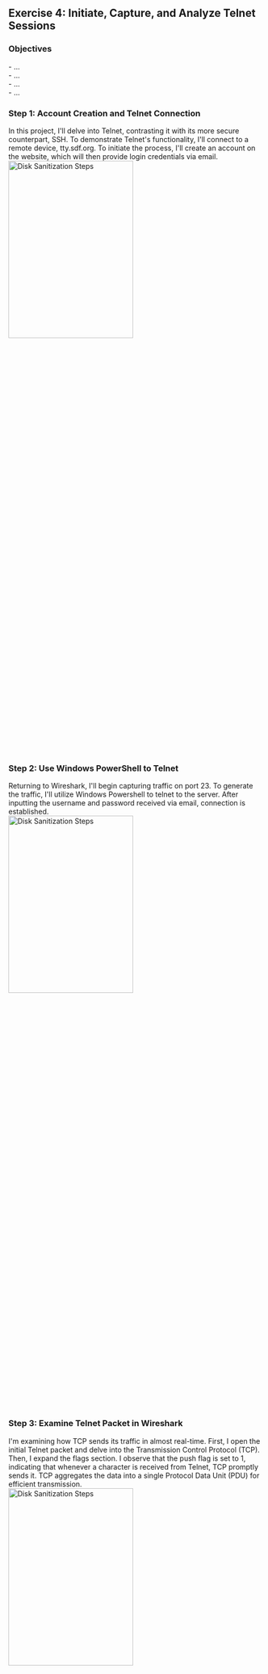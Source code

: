 <h2>Exercise 4: Initiate, Capture, and Analyze Telnet Sessions</h2>

<h3>Objectives</h3>
- ...
<br />
- ...
<br />
- ...
<br />
- ...

<h3>Step 1: Account Creation and Telnet Connection</h3>
In this project, I'll delve into Telnet, contrasting it with its more secure counterpart, SSH. To demonstrate Telnet's functionality, I'll connect to a remote device, tty.sdf.org. To initiate the process, I'll create an account on the website, which will then provide login credentials via email.
<br />
<img src="https://github.com/Yagoobz/InitiateCaptureAnalyzeTelnetSessions/assets/145611184/fbbada74-43ca-48bb-83cf-1472e0f9687d" height="30%" width="70%" alt="Disk Sanitization Steps"/>

<h3>Step 2: Use Windows PowerShell to Telnet</h3>
Returning to Wireshark, I'll begin capturing traffic on port 23. To generate the traffic, I'll utilize Windows Powershell to telnet to the server. After inputting the username and password received via email, connection is established.
<br />
<img src="https://github.com/Yagoobz/InitiateCaptureAnalyzeTelnetSessions/assets/145611184/62917b81-8eca-4b0f-b63c-a106de3cb4d7" height="30%" width="70%" alt="Disk Sanitization Steps"/>

<h3>Step 3: Examine Telnet Packet in Wireshark</h3>
I'm examining how TCP sends its traffic in almost real-time. First, I open the initial Telnet packet and delve into the Transmission Control Protocol (TCP). Then, I expand the flags section. I observe that the push flag is set to 1, indicating that whenever a character is received from Telnet, TCP promptly sends it. TCP aggregates the data into a single Protocol Data Unit (PDU) for efficient transmission.
<br />
<img src="https://github.com/Yagoobz/InitiateCaptureAnalyzeTelnetSessions/assets/145611184/bcbd6a3e-5bea-4f93-840c-24f7dd920e00" height="30%" width="70%" alt="Disk Sanitization Steps"/>

